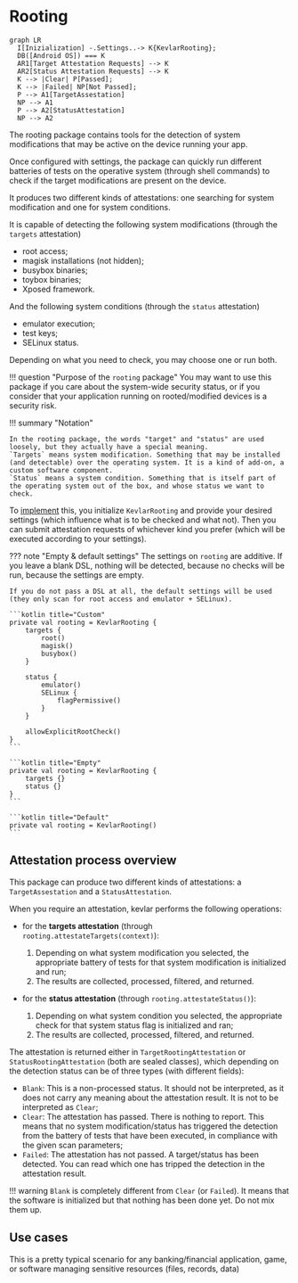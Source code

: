# Rooting

``` mermaid
graph LR
  I[Inizialization] -.Settings..-> K{KevlarRooting};
  DB([Android OS]) === K
  AR1[Target Attestation Requests] --> K
  AR2[Status Attestation Requests] --> K
  K --> |Clear| P[Passed];
  K --> |Failed| NP[Not Passed];
  P --> A1[TargetAssestation]
  NP --> A1
  P --> A2[StatusAttestation]
  NP --> A2
```

The rooting package contains tools for the detection of system modifications that may be active on the device running your app.

Once configured with settings, the package can quickly run different batteries of tests on the operative system (through shell commands) to check if the target modifications are present on the device.

It produces two different kinds of attestations: one searching for system modification and one for system conditions.

It is capable of detecting the following system modifications (through the `targets` attestation)

- root access;
- magisk installations (not hidden);
- busybox binaries;
- toybox binaries;
- Xposed framework.

And the following system conditions (through the `status` attestation)

- emulator execution;
- test keys;
- SELinux status.


Depending on what you need to check, you may choose one or run both.

!!! question "Purpose of the `rooting` package"
    You may want to use this package if you care about the system-wide security status, or if you consider that your application running on rooted/modified devices is a security risk.

!!! summary "Notation"

    In the rooting package, the words "target" and "status" are used loosely, but they actually have a special meaning.
    `Targets` means system modification. Something that may be installed (and detectable) over the operating system. It is a kind of add-on, a custom software component.
    `Status` means a system condition. Something that is itself part of the operating system out of the box, and whose status we want to check.

To [implement](implementation.md) this, you initialize `KevlarRooting` and provide your desired settings (which influence what is to be checked and what not). Then you can submit attestation requests of whichever kind you prefer (which will be executed according to your settings).

??? note "Empty & default settings"
    The settings on `rooting` are additive. If you leave a blank DSL, nothing will be detected, because no checks will be run, because the settings are empty.

    If you do not pass a DSL at all, the default settings will be used (they only scan for root access and emulator + SELinux).

    ```kotlin title="Custom"
    private val rooting = KevlarRooting {
        targets {
            root()
            magisk()
            busybox()
        }

        status {
            emulator()
            SELinux {
                flagPermissive()
            }
        }

        allowExplicitRootCheck()
    }
    ```

    ```kotlin title="Empty"
    private val rooting = KevlarRooting {
        targets {}
        status {}
    }
    ```

    ```kotlin title="Default"
    private val rooting = KevlarRooting()
    ```


## Attestation process overview
This package can produce two different kinds of attestations: a `TargetAssestation` and a `StatusAttestation`.

When you require an attestation, kevlar performs the following operations:

- for the **targets attestation** (through `rooting.attestateTargets(context)`):
    
    1. Depending on what system modification you selected, the appropriate battery of tests for that system modification is initialized and run;
    2. The results are collected, processed, filtered, and returned.

- for the **status attestation** (through `rooting.attestateStatus()`):
    
    1.  Depending on what system condition you selected, the appropriate check for that system status flag is initialized and ran;
    2. The results are collected, processed, filtered, and returned.


The attestation is returned either in `TargetRootingAttestation` or `StatusRootingAttestation` (both are sealed classes), which depending on the detection status can be of three types (with different fields):

- `Blank`: This is a non-processed status. It should not be interpreted, as it does not carry any meaning about the attestation result. It is not to be interpreted as `Clear`;
- `Clear`: The attestation has passed. There is nothing to report. This means that no system modification/status has triggered the detection from the battery of tests that have been executed, in compliance with the given scan parameters;
- `Failed`: The attestation has not passed. A target/status has been detected. You can read which one has tripped the detection in the attestation result.


!!! warning
    `Blank` is completely different from `Clear` (or `Failed`). It means that the software is initialized but that nothing has been done yet. Do not mix them up.


## Use cases
This is a pretty typical scenario for any banking/financial application, game, or software managing sensitive resources (files, records, data)
